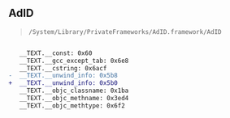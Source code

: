 ## AdID

> `/System/Library/PrivateFrameworks/AdID.framework/AdID`

```diff

   __TEXT.__const: 0x60
   __TEXT.__gcc_except_tab: 0x6e8
   __TEXT.__cstring: 0x6acf
-  __TEXT.__unwind_info: 0x5b8
+  __TEXT.__unwind_info: 0x5b0
   __TEXT.__objc_classname: 0x1ba
   __TEXT.__objc_methname: 0x3ed4
   __TEXT.__objc_methtype: 0x6f2

```
